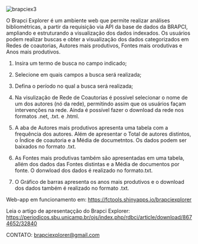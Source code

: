 ![brapciex3](https://github.com/FC-Tools/brapciexplorer/assets/145784596/a2f4d796-0499-4e30-b64a-42aad42b8031)

O Brapci Explorer é um ambiente web que permite realizar análises bibliométricas, a partir da requisição via API da base de dados da BRAPCI, ampliando e estruturando a visualização dos dados indexados. Os usuários podem realizar buscas e obter a visualização dos dados categorizados em Redes de coautorias, Autores mais produtivos, Fontes mais orodutivas e Anos mais produtivos.

1. Insira um termo de busca no campo indicado;
2. Selecione em quais campos a busca será realizada;
3. Defina o período no qual a busca será realizada;

4. Na visulização de Rede de Coautorias é possível selecionar o nome de um dos autores (nó da rede), permitindo assim que os usuários façam intervenções na rede. Ainda é possível fazer o download da rede nos formatos .net, .txt. e .html.

5. A aba de Autores mais produtivos apresenta uma tabela com a frequência dos autores. Além de apresentar o Total de autores distintos, o Índice de coautoria e a Média de documetntos. Os dados podem ser baixados no formato .txt.

6. As Fontes mais produtivas também são apresentadas em uma tabela, allém dos dados das Fontes distintas e a Média de documentos por fonte. O donwload dos dados é realizado no formato.txt.

7. O Gráfico de barras apresenta os anos mais produtivos e o download dos dados também é realizado no formato .txt.

Web-app em funcionamento em: https://fctools.shinyapps.io/brapciexplorer

Leia o artigo  de apresentaçção do Brapci Explorer: https://periodicos.sbu.unicamp.br/ojs/index.php/rdbci/article/download/8674652/32840

CONTATO: brapciexplorer@gmail.com
